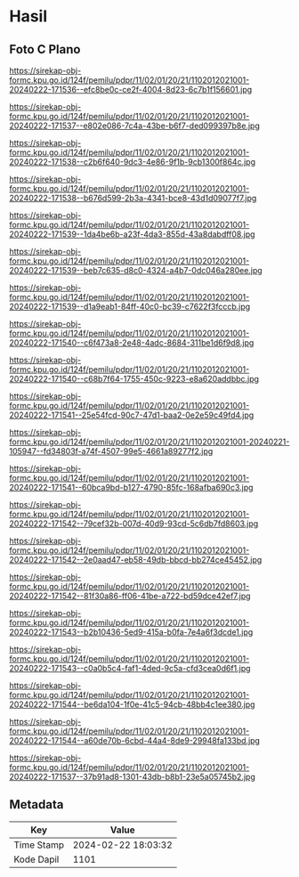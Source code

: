 # Hasil

## Foto C Plano

https://sirekap-obj-formc.kpu.go.id/124f/pemilu/pdpr/11/02/01/20/21/1102012021001-20240222-171536--efc8be0c-ce2f-4004-8d23-6c7b1f156601.jpg

https://sirekap-obj-formc.kpu.go.id/124f/pemilu/pdpr/11/02/01/20/21/1102012021001-20240222-171537--e802e086-7c4a-43be-b6f7-ded099397b8e.jpg

https://sirekap-obj-formc.kpu.go.id/124f/pemilu/pdpr/11/02/01/20/21/1102012021001-20240222-171538--c2b6f640-9dc3-4e86-9f1b-9cb1300f864c.jpg

https://sirekap-obj-formc.kpu.go.id/124f/pemilu/pdpr/11/02/01/20/21/1102012021001-20240222-171538--b676d599-2b3a-4341-bce8-43d1d09077f7.jpg

https://sirekap-obj-formc.kpu.go.id/124f/pemilu/pdpr/11/02/01/20/21/1102012021001-20240222-171539--1da4be6b-a23f-4da3-855d-43a8dabdff08.jpg

https://sirekap-obj-formc.kpu.go.id/124f/pemilu/pdpr/11/02/01/20/21/1102012021001-20240222-171539--beb7c635-d8c0-4324-a4b7-0dc046a280ee.jpg

https://sirekap-obj-formc.kpu.go.id/124f/pemilu/pdpr/11/02/01/20/21/1102012021001-20240222-171539--d1a9eab1-84ff-40c0-bc39-c7622f3fcccb.jpg

https://sirekap-obj-formc.kpu.go.id/124f/pemilu/pdpr/11/02/01/20/21/1102012021001-20240222-171540--c6f473a8-2e48-4adc-8684-311be1d6f9d8.jpg

https://sirekap-obj-formc.kpu.go.id/124f/pemilu/pdpr/11/02/01/20/21/1102012021001-20240222-171540--c68b7f64-1755-450c-9223-e8a620addbbc.jpg

https://sirekap-obj-formc.kpu.go.id/124f/pemilu/pdpr/11/02/01/20/21/1102012021001-20240222-171541--25e54fcd-90c7-47d1-baa2-0e2e59c49fd4.jpg

https://sirekap-obj-formc.kpu.go.id/124f/pemilu/pdpr/11/02/01/20/21/1102012021001-20240221-105947--fd34803f-a74f-4507-99e5-4661a89277f2.jpg

https://sirekap-obj-formc.kpu.go.id/124f/pemilu/pdpr/11/02/01/20/21/1102012021001-20240222-171541--60bca9bd-b127-4790-85fc-168afba690c3.jpg

https://sirekap-obj-formc.kpu.go.id/124f/pemilu/pdpr/11/02/01/20/21/1102012021001-20240222-171542--79cef32b-007d-40d9-93cd-5c6db7fd8603.jpg

https://sirekap-obj-formc.kpu.go.id/124f/pemilu/pdpr/11/02/01/20/21/1102012021001-20240222-171542--2e0aad47-eb58-49db-bbcd-bb274ce45452.jpg

https://sirekap-obj-formc.kpu.go.id/124f/pemilu/pdpr/11/02/01/20/21/1102012021001-20240222-171542--81f30a86-ff06-41be-a722-bd59dce42ef7.jpg

https://sirekap-obj-formc.kpu.go.id/124f/pemilu/pdpr/11/02/01/20/21/1102012021001-20240222-171543--b2b10436-5ed9-415a-b0fa-7e4a6f3dcde1.jpg

https://sirekap-obj-formc.kpu.go.id/124f/pemilu/pdpr/11/02/01/20/21/1102012021001-20240222-171543--c0a0b5c4-faf1-4ded-9c5a-cfd3cea0d6f1.jpg

https://sirekap-obj-formc.kpu.go.id/124f/pemilu/pdpr/11/02/01/20/21/1102012021001-20240222-171544--be6da104-1f0e-41c5-94cb-48bb4c1ee380.jpg

https://sirekap-obj-formc.kpu.go.id/124f/pemilu/pdpr/11/02/01/20/21/1102012021001-20240222-171544--a60de70b-6cbd-44a4-8de9-29948fa133bd.jpg

https://sirekap-obj-formc.kpu.go.id/124f/pemilu/pdpr/11/02/01/20/21/1102012021001-20240222-171537--37b91ad8-1301-43db-b8b1-23e5a05745b2.jpg


## Metadata

| Key        | Value               |
| ---------- | ------------------- |
| Time Stamp | 2024-02-22 18:03:32 |
| Kode Dapil | 1101                |



